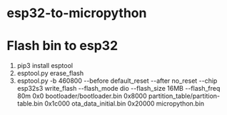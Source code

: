 # esp32-to-micropython

# Flash bin to esp32
1. pip3 install esptool
2. esptool.py erase_flash
3. esptool.py -b 460800 --before default_reset --after no_reset --chip esp32s3  write_flash --flash_mode dio --flash_size 16MB --flash_freq 80m 0x0 bootloader/bootloader.bin 0x8000 partition_table/partition-table.bin 0x1c000 ota_data_initial.bin 0x20000 micropython.bin



